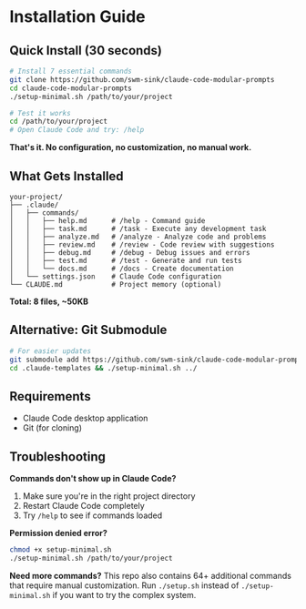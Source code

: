 # Installation Guide

## Quick Install (30 seconds)

```bash
# Install 7 essential commands
git clone https://github.com/swm-sink/claude-code-modular-prompts
cd claude-code-modular-prompts
./setup-minimal.sh /path/to/your/project

# Test it works
cd /path/to/your/project
# Open Claude Code and try: /help
```

**That's it. No configuration, no customization, no manual work.**

## What Gets Installed

```
your-project/
├── .claude/
│   ├── commands/
│   │   ├── help.md      # /help - Command guide
│   │   ├── task.md      # /task - Execute any development task
│   │   ├── analyze.md   # /analyze - Analyze code and problems
│   │   ├── review.md    # /review - Code review with suggestions  
│   │   ├── debug.md     # /debug - Debug issues and errors
│   │   ├── test.md      # /test - Generate and run tests
│   │   └── docs.md      # /docs - Create documentation
│   └── settings.json    # Claude Code configuration
└── CLAUDE.md            # Project memory (optional)
```

**Total: 8 files, ~50KB**

## Alternative: Git Submodule

```bash
# For easier updates
git submodule add https://github.com/swm-sink/claude-code-modular-prompts .claude-templates
cd .claude-templates && ./setup-minimal.sh ../
```

## Requirements

- Claude Code desktop application
- Git (for cloning)

## Troubleshooting

**Commands don't show up in Claude Code?**
1. Make sure you're in the right project directory
2. Restart Claude Code completely
3. Try `/help` to see if commands loaded

**Permission denied error?**
```bash
chmod +x setup-minimal.sh
./setup-minimal.sh /path/to/your/project
```

**Need more commands?** 
This repo also contains 64+ additional commands that require manual customization. Run `./setup.sh` instead of `./setup-minimal.sh` if you want to try the complex system.